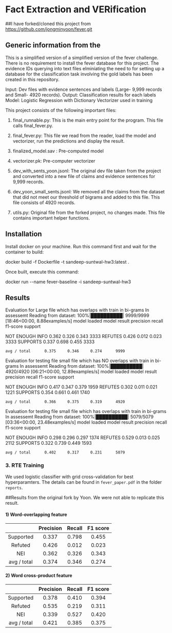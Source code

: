 # Fact Extraction and VERification
  ##I have forked/cloned this project from https://github.com/jongminyoon/fever.git

## Generic information from the   

This is a simplified version of a simplified version of the fever challenge.
There is no requirement to install the fever database for this project.
The evidence IDs querying into text files elminiating the need to for setting up a database for the classification task involving the gold labels has been created in this repository.


Input: Dev files with evidence sentences and labels (Large- 9,999 records and Small- 4920 records).
Output: Classification results for each labels
Model: Logistic Regression with Dictionary Vectorizer used in training

This project consists of the following important files:

1) final_runnable.py: This is the main entry point for the program. This file calls final_fever.py.

2) final_fever.py: This file we read from the reader, load the model and vectorizer, run the predictions and display the result.

3) finalized_model.sav : Pre-computed model

4) vectorizer.pk: Pre-computer vectorizer

5) dev_with_sents_yoon.jsonl: The original dev file taken from the project and converted into a new file of claims and evidence sentences for 9,999 records.

6) dev_yoon_small_sents.jsonl: We removed all the claims from the dataset that did not meet our threshold of bigrams and added to this file. This file consists of 4920 records.

7) utils.py: Original file from the forked project, no changes made. This file contains important helper functions.



## Installation


Install docker on your machine. 
Run this command first and wait for the container to build: 

docker build -f Dockerfile -t sandeep-suntwal-hw3:latest .

Once built, execute this command:

docker run --name fever-baseline -i sandeep-suntwal-hw3

## Results

Evaluation for Large file which has overlaps with train in bi-grams
In assessemt
Reading from dataset: 100%|██████████| 9999/9999 [18:46<00:00,  8.88examples/s]
model loaded
model result
                 precision    recall  f1-score   support

NOT ENOUGH INFO      0.362     0.326     0.343      3333
        REFUTES      0.426     0.012     0.023      3333
       SUPPORTS      0.337     0.698     0.455      3333

    avg / total      0.375     0.346     0.274      9999

Evaluation for testing file small file which has NO overlaps with train in bi-grams
In assessemt
Reading from dataset: 100%|██████████| 4920/4920 [06:21<00:00, 12.89examples/s]
model loaded
model result
                 precision    recall  f1-score   support

NOT ENOUGH INFO      0.417     0.347     0.379      1959
        REFUTES      0.302     0.011     0.021      1221
       SUPPORTS      0.354     0.661     0.461      1740

    avg / total      0.366     0.375     0.319      4920


Evaluation for testing file small file which has overlaps with train in bi-grams
In assessemt
Reading from dataset: 100%|██████████| 5079/5079 [03:36<00:00, 23.48examples/s]
model loaded
model result
                 precision    recall  f1-score   support

NOT ENOUGH INFO      0.298     0.296     0.297      1374
        REFUTES      0.529     0.013     0.025      2112
       SUPPORTS      0.322     0.739     0.449      1593

    avg / total      0.402     0.317     0.231      5079


### 3. RTE Training
We used logistic classifier with grid cross-validation for best hyperparamters. The details can be found in `fever_paper.pdf` in the folder `reports`.

##Results from the original fork by Yoon. We were not able to replicate this result. 

#### 1) Word-overlapping feature

|               | Precision | Recall | F1 score |
|:-------------:|:---------:|:------:|:--------:|
| Supported     | 0.337     | 0.798  | 0.455    |
| Refuted       | 0.426     | 0.012  | 0.023    |
| NEI           | 0.362     | 0.326  | 0.343    |
| avg / total   | 0.374     | 0.346  | 0.274    |

#### 2) Word cross-product feature

|               | Precision | Recall | F1 score |
|:-------------:|:---------:|:------:|:--------:|
| Supported     | 0.378     | 0.410  | 0.394    |
| Refuted       | 0.535     | 0.219  | 0.311    |
| NEI           | 0.339     | 0.527  | 0.420    |
| avg / total   | 0.421     | 0.385  | 0.375    |





          
